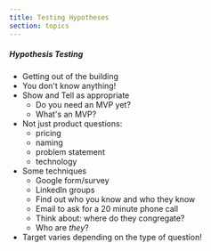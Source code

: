 ```yaml
---
title: Testing Hypotheses
section: topics
---
```


##### Hypothesis Testing
* Getting out of the building
* You don't know anything!
* Show and Tell as appropriate
	* Do you need an MVP yet?
	* What's an MVP?
* Not just product questions: 
	* pricing
	* naming
	* problem statement
	* technology
* Some techniques
	* Google form/survey
	* LinkedIn groups
	* Find out who you know and who they know
	* Email to ask for a 20 minute phone call
	* Think about: where do they congregate?
	* Who are _they_?
* Target varies depending on the type of question!
